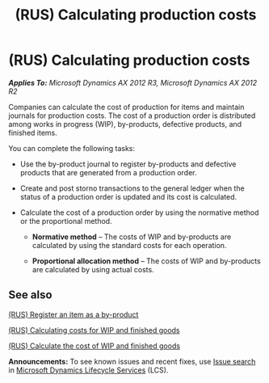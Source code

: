 ﻿---
title: (RUS) Calculating production costs
TOCTitle: (RUS) Calculating production costs
ms:assetid: 23c7012c-1d00-4bc1-90d4-f59a645eb5f4
ms:mtpsurl: https://technet.microsoft.com/en-us/library/JJ711474(v=AX.60)
ms:contentKeyID: 49387291
ms.date: 04/18/2014
mtps_version: v=AX.60
---

# (RUS) Calculating production costs 


_**Applies To:** Microsoft Dynamics AX 2012 R3, Microsoft Dynamics AX 2012 R2_

Companies can calculate the cost of production for items and maintain journals for production costs. The cost of a production order is distributed among works in progress (WIP), by-products, defective products, and finished items.

You can complete the following tasks:

  - Use the by-product journal to register by-products and defective products that are generated from a production order.

  - Create and post storno transactions to the general ledger when the status of a production order is updated and its cost is calculated.

  - Calculate the cost of a production order by using the normative method or the proportional method.
    
      - **Normative method** – The costs of WIP and by-products are calculated by using the standard costs for each operation.
    
      - **Proportional allocation method** – The costs of WIP and by-products are calculated by using actual costs.

## See also

[(RUS) Register an item as a by-product](rus-register-an-item-as-a-by-product.md)

[(RUS) Calculating costs for WIP and finished goods](rus-calculating-costs-for-wip-and-finished-goods.md)

[(RUS) Calculate the cost of WIP and finished goods](rus-calculate-the-cost-of-wip-and-finished-goods.md)

  
**Announcements:** To see known issues and recent fixes, use [Issue search](http://go.microsoft.com/fwlink/?linkid=389258) in [Microsoft Dynamics Lifecycle Services](http://go.microsoft.com/fwlink/?linkid=306505) (LCS).

